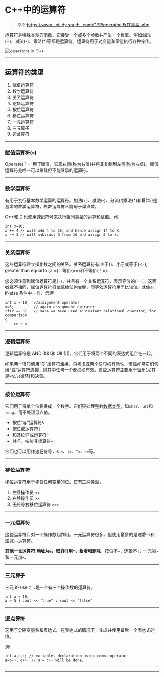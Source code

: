 # C++中的运算符

> 原文:[https://www . study south . com/CPP/operator-及其类型. php](https://www.studytonight.com/cpp/operators-and-their-types.php)

运算符是特殊类型的[函数](functions-in-cpp)，它接受一个或多个参数并产生一个新值。例如:加法(+)、减法(-)、乘法(*)等都是运算符。运算符用于对变量和常量执行各种操作。

![operators in C++](../Images/af61d1390c6563eb849413cb72d2c470.png)

* * *

## 运算符的类型

1.  赋值运算符
2.  数学运算符
3.  关系运算符
4.  逻辑运算符
5.  按位运算符
6.  移位运算符
7.  一元运算符
8.  三元算子
9.  逗点算符

* * *

### 赋值运算符(`=`)

Operates ' = '用于赋值，它取右侧(称为右值)并将其复制到左侧(称为左值)。赋值运算符是唯一可以重载但不能继承的运算符。

* * *

### 数学运算符

有用于执行基本数学运算的运算符。加法(+)、减法(-)、分流(/)乘法(*)和模(%)是基本的数学运算符。模数运算符不能用于浮点数。

C++和 [C](/c/overview-of-c.php) 也使用速记符号来执行相同类型的运算和赋值。*例*，

```
int x=10;
x += 4 // will add 4 to 10, and hence assign 14 to X. 
x -= 5 // will subtract 5 from 10 and assign 5 to x. 
```

* * *

### 关系运算符

这些运算符建立操作数之间的关系。关系运算符有:小于()、小于或等于(<=), greater than equal to (> =)、等价(==)和不等价(！=).

您必须注意到赋值运算符是(=)，并且有一个关系运算符，表示等价的(==)。这两者互不相同，赋值运算符将值赋给任何[变量](variables-scope-details.php)，而等效运算符用于比较值，就像在 if-else 条件中一样，*示例*

```
int x = 10;  //assignment operator
x=5;         // again assignment operator 
if(x == 5)   // here we have used equivalent relational operator, for comparison
{
    cout <
```

* * *

### 逻辑运算符

逻辑运算符是 AND (&&)和 OR (||)。它们用于将两个不同的表达式组合在一起。

如果两个语句使用“与”运算符连接，将考虑这两个语句的有效性，但是如果它们使用“或”运算符连接，则其中任何一个都必须有效。这些运算符主要用于[循环](loops-in-cpp)(尤其是`while`循环)和决策。

* * *

### 按位运算符

它们用于将单个位转换成一个数字。它们只处理整数[数据类型](datatypes-and-modifiers-in-cpp.php)，如`char`、`int`和`long`，而不处理浮点值。

*   按位“与”运算符`&`
*   按位或运算符`|`
*   和逐位异或运算符`^`
*   并且，按位非运算符`~`

它们也可以用作速记符号，`& =`、`|=`、`^=`、`~=`等。

* * *

### 移位运算符

移位运算符用于移位任何变量的位。它有三种类型，

1.  左移操作员 `<<`
2.  右移操作员 `>>`
3.  无符号右移位运算符 `>>>`

* * *

### 一元运算符

这些运算符只对一个操作数起作用。一元运算符很多，但使用最多的是递增`++`和递减`--`运算符。

**其他一元运算符:**地址为`&`，取消引用`*`，**新增**和**删除**，按位不`~`，逻辑不`!`，一元减`-`和一元加`+`。

* * *

### 三元算子

三元 if-else `? :`是一个有三个操作数的运算符。

```
int a = 10;
a > 5 ? cout << "true" : cout << "false"
```

* * *

### 逗点算符

这用于分隔变量名和表达式。在表达式的情况下，生成并使用最后一个表达式的值。

*例*:

```
int a,b,c; // variables declaration using comma operator
a=b++, c++; // a = c++ will be done. 
```

* * *

* * *